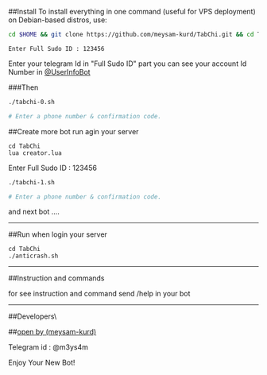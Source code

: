 ##Install
To install everything in one command (useful for VPS deployment) on Debian-based distros, use:
```sh
cd $HOME && git clone https://github.com/meysam-kurd/TabChi.git && cd TabChi && chmod 777 install.sh && ./install.sh && lua creator.lua
```
```
Enter Full Sudo ID : 123456    
```
Enter your telegram Id in "Full Sudo ID" part
you can see your account Id Number in [@UserInfoBot](https://t.me/userinfobot)

###Then

```sh
./tabchi-0.sh

# Enter a phone number & confirmation code.
```

##Create more bot
run agin your server

```
cd TabChi
lua creator.lua
```

Enter Full Sudo ID : 123456 

```sh
./tabchi-1.sh

# Enter a phone number & confirmation code.
```
and next bot ....
***

##Run
when login your server

```
cd TabChi
./anticrash.sh
```

***

##Instruction and commands 

for see instruction and command send  /help in your bot

***

##Developers\

##[open by (meysam-kurd)](https://t.me/m3ys4m)

Telegram id : @m3ys4m

Enjoy Your New Bot!
